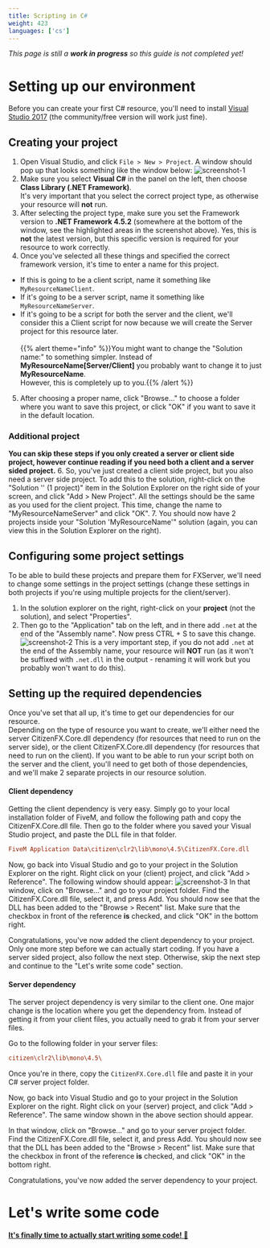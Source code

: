 ```yaml
---
title: Scripting in C#
weight: 423
languages: ['cs']
---
```


_This page is still a <b>work in progress</b> so this guide is not completed yet!_

# Setting up our environment
Before you can create your first C# resource, you'll need to install [Visual Studio 2017](https://visualstudio.microsoft.com/vs/) (the community/free version will work just fine).


## Creating your project
1. Open Visual Studio, and click `File > New > Project`. A window should pop up that looks something like the window below:
![screenshot-1](/csharp-tut-1.png)
2. Make sure you select **Visual C#** in the panel on the left, then choose **Class Library (.NET Framework)**.
<br>It's very important that you select the correct project type, as otherwise your resource will **not** run.
3. After selecting the project type, make sure you set the Framework version to **.NET Framework 4.5.2** (somewhere at the bottom of the window, see the highlighted areas in the screenshot above). Yes, this is **not** the latest version, but this specific version is required for your resource to work correctly.
4. Once you've selected all these things and specified the correct framework version, it's time to enter a name for this project.
  - If this is going to be a client script, name it something like `MyResourceNameClient`.
  - If it's going to be a server script, name it something like `MyResourceNameServer`.
  - If it's going to be a script for both the server and the client, we'll consider this a Client script for now because we will create the Server project for this resource later.
<br><br>{{% alert theme="info" %}}You might want to change the "Solution name:" to something simpler. Instead of **MyResourceName[Server/Client]** you probably want to change it to just **MyResourceName**.<br>However, this is completely up to you.{{% /alert %}}
5. After choosing a proper name, click "Browse..." to choose a folder where you want to save this project, or click "OK" if you want to save it in the default location.
### Additional project
**You can skip these steps if you only created a server or client side project, however continue reading if you need both a client and a server sided project.**
6. So, you've just created a client side project, but you also need a server side project. To add this to the solution, right-click on the "Solution '<solution name>' (1 project)" item in the Solution Explorer on the right side of your screen, and click "Add > New Project". All the settings should be the same as you used for the client project. This time, change the name to "MyResourceNameServer" and click "OK".
7. You should now have 2 projects inside your "Solution 'MyResourceName'" solution (again, you can view this in the Solution Explorer on the right).


## Configuring some project settings
To be able to build these projects and prepare them for FXServer, we'll need to change some settings in the project settings (change these settings in both projects if you're using multiple projects for the client/server).

1. In the solution explorer on the right, right-click on your **project** (not the solution), and select "Properties".
2. Then go to the "Application" tab on the left, and in there add `.net` at the end of the "Assembly name". Now press CTRL + S to save this change. ![screenshot-2](/csharp-tut-2.png)
This is a very important step, if you do not add `.net` at the end of the Assembly name, your resource will **NOT** run (as it won't be suffixed with `.net.dll` in the output - renaming it will work but you probably won't want to do this).

## Setting up the required dependencies
Once you've set that all up, it's time to get our dependencies for our resource.
<br>Depending on the type of resource you want to create, we'll either need the server CitizenFX.Core.dll dependency (for resources that need to run on the server side), or the client CitizenFX.Core.dll dependency (for resources that need to run on the client). If you want to be able to run your script both on the server and the client, you'll need to get both of those dependencies, and we'll make 2 separate projects in our resource solution.

#### Client dependency
Getting the client dependency is very easy. Simply go to your local installation folder of FiveM, and follow the following path and copy the CitizenFX.Core.dll file. Then go to the folder where you saved your  Visual Studio project, and paste the DLL file in that folder.
```ini
FiveM Application Data\citizen\clr2\lib\mono\4.5\CitizenFX.Core.dll
```
Now, go back into Visual Studio and go to your project in the Solution Explorer on the right. Right click on your (client) project, and click "Add > Reference".
The following window should appear: ![screenshot-3](/csharp-tut-3.png)
In that window, click on "Browse..." and go to your project folder. Find the CitizenFX.Core.dll file, select it, and press Add. You should now see that the DLL has been added to the "Browse > Recent" list. Make sure that the checkbox in front of the reference **is** checked, and click "OK" in the bottom right.

Congratulations, you've now added the client dependency to your project. Only one more step before we can actually start coding. If you have a server sided project, also follow the next step. Otherwise, skip the next step and continue to the "Let's write some code" section.


#### Server dependency
The server project dependency is very similar to the client one. One major change is the location where you get the dependency from. Instead of getting it from your client files, you actually need to grab it from your server files.

Go to the following folder in your server files:
```ini
citizen\clr2\lib\mono\4.5\
```
Once you're in there, copy the `CitizenFX.Core.dll` file and paste it in your C# server project folder.

Now, go back into Visual Studio and go to your project in the Solution Explorer on the right. Right click on your (server) project, and click "Add > Reference".
The same window shown in the above section should appear.

In that window, click on "Browse..." and go to your server project folder. Find the CitizenFX.Core.dll file, select it, and press Add. You should now see that the DLL has been added to the "Browse > Recent" list. Make sure that the checkbox in front of the reference **is** checked, and click "OK" in the bottom right.

Congratulations, you've now added the server dependency to your project.


# Let's write some code
**[It's finally time to actually start writing some code! 🎉](/docs/scripting-manual/introduction/creating-your-first-script-csharp)**

